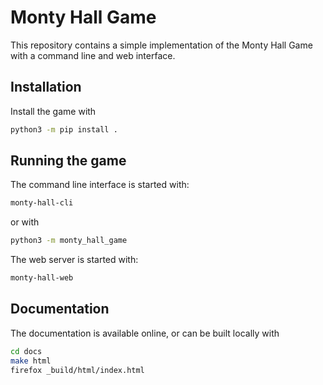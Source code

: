 # Monty Hall Game

This repository contains a simple implementation of the Monty Hall Game with
a command line and web interface.

## Installation

Install the game with

```bash
python3 -m pip install .
```

## Running the game

The command line interface is started with:

```bash
monty-hall-cli
```

or with

```bash
python3 -m monty_hall_game
```

The web server is started with:

```bash
monty-hall-web
```

## Documentation

The documentation is available online, or can be built locally with

```bash
cd docs
make html
firefox _build/html/index.html
```

